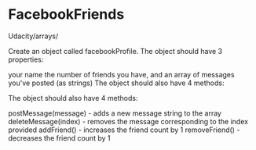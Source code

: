 # FacebookFriends
Udacity/arrays/



Create an object called facebookProfile. The object should have 3 properties:

your name
the number of friends you have, and
an array of messages you've posted (as strings)
The object should also have 4 methods:

The object should also have 4 methods:

postMessage(message) - adds a new message string to the array
deleteMessage(index) - removes the message corresponding to the index provided
addFriend() - increases the friend count by 1
removeFriend() - decreases the friend count by 1
